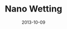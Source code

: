 ---
title: Nano Wetting
summary: The nano-wetting behaviour of ionic liquids on solid surface with/without external force.
tags:
- Nano Wetting
date: "2013-10-09"

# Optional external URL for project (replaces project detail page).
external_link: 

image:
  caption: # Photo by Toa Heftiba on Unsplash
  focal_point: Smart
---